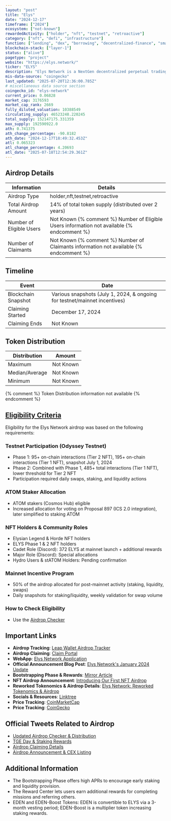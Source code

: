 ```yaml
---
layout: "post"
title: "Elys"
date: "2024-12-17"
timeframe: ["2024"]
ecosystem: ["not-known"]
rewardedActivity: ["holder", "nft", "testnet", "retroactive"]
category: ["nft", "defi", "infrastructure"]
function: ["lending", "dex", "borrowing", "decentralized-finance", "smart-contract-platform"]
blockchain-stack: ["layer-1"]
status: ["alive"]
pagetype: "project"
website: "https://elys.network/"
ticker: "ELYS"
description: "Elys Network is a NextGen decentralized perpetual trading and leverage LP platform built on a fast Layer 1 blockchain. It offers ultra-low fees, multi-token liquidity pools, a decentralized oracle for price aggregation, and an intuitive WebApp for seamless onboarding."
mis-data-source: "coingecko"
last_updated: "2025-07-20T12:36:00.785Z"
# miscellaneous data source section
coingecko_id: "elys-network"
current_price: 0.06828
market_cap: 3176593
market_cap_rank: 2669
fully_diluted_valuation: 10388549
circulating_supply: 46523248.220245
total_supply: 152147175.331359
max_supply: 192590922.0
ath: 0.741375
ath_change_percentage: -90.8182
ath_date: "2024-12-17T18:49:32.453Z"
atl: 0.065323
atl_change_percentage: 4.20693
atl_date: "2025-07-18T12:54:29.361Z"
---
```


## Airdrop Details

| Information              | Details                                                                                     |
| ------------------------ | ------------------------------------------------------------------------------------------- |
| Airdrop Type             | holder,nft,testnet,retroactive                                                              |
| Total Airdrop Amount     | 14% of total token supply (distributed over 2 years)                                        |
| Number of Eligible Users | Not Known {% comment %} Number of Eligible Users information not available {% endcomment %} |
| Number of Claimants      | Not Known {% comment %} Number of Claimants information not available {% endcomment %}      |

## Timeline

| Event               | Date                                                                       |
| ------------------- | -------------------------------------------------------------------------- |
| Blockchain Snapshot | Various snapshots (July 1, 2024, & ongoing for testnet/mainnet incentives) |
| Claiming Started    | December 17, 2024                                                          |
| Claiming Ends       | Not Known                                                                  |

## Token Distribution

| Distribution   | Amount    |
| -------------- | --------- |
| Maximum        | Not Known |
| Median/Average | Not Known |
| Minimum        | Not Known |

{% comment %} Token Distribution information not available {% endcomment %}

## [Eligibility Criteria](https://airdrop.elys.network)

Eligibility for the Elys Network airdrop was based on the following requirements:

### Testnet Participation (Odyssey Testnet)
- Phase 1: 95+ on-chain interactions (Tier 2 NFT), 195+ on-chain interactions (Tier 1 NFT), snapshot July 1, 2024
- Phase 2: Combined with Phase 1, 485+ total interactions (Tier 1 NFT), lower threshold for Tier 2 NFT
- Participation required daily swaps, staking, and liquidity actions

### ATOM Staker Allocation
- ATOM stakers (Cosmos Hub) eligible
- Increased allocation for voting on Proposal 897 (ICS 2.0 integration), later simplified to staking ATOM

### NFT Holders & Community Roles
- Elysian Legend & Horde NFT holders
- ELYS Phase 1 & 2 NFT holders
- Cadet Role (Discord): 372 ELYS at mainnet launch + additional rewards
- Major Role (Discord): Special allocations
- Hydro Users & stATOM Holders: Pending confirmation

### Mainnet Incentive Program
- 50% of the airdrop allocated for post-mainnet activity (staking, liquidity, swaps)
- Daily snapshots for staking/liquidity, weekly validation for swap volume

### How to Check Eligibility
- Use the [Airdrop Checker](https://airdrop.elys.network)

## Important Links

- **Airdrop Tracking**: [Leap Wallet Airdrop Tracker](https://cosmos.leapwallet.io/airdrops)
- **Airdrop Claiming**: [Claim Portal](https://airdrop.elys.network)
- **WebApp**: [Elys Network Application](https://app.elys.network)
- **Official Announcement Blog Post**: [Elys Network's January 2024 Update](https://elysnetwork.medium.com/elys-networks-january-2024-update-testnet-airdrop-and-more-f842f7452a20)
- **Bootstrapping Phase & Rewards**: [Mirror Article](https://mirror.xyz/elys-network.eth/crB8IIyBmN1BDhhJ0x5uOvKiwrKibC16vWafXi7SkAo)
- **NFT Airdrop Announcement**: [Introducing Our First NFT Airdrop](https://mirror.xyz/elys-network.eth/rdGQUK54uKZAHPrrVsdBlE_j4ZiQX0vGAe0u8uSbwEw)
- **Reworked Tokenomics & Airdrop Details**: [Elys Network: Reworked Tokenomics & Airdrop](https://mirror.xyz/elys-network.eth/YbCsO4mjXfCLmNvujCGqfL5oIz1w9_hERpEoEf4q1hc)
- **Socials & Resources**: [Linktree](https://linktr.ee/elysnetwork)
- **Price Tracking**: [CoinMarketCap](https://coinmarketcap.com/currencies/elys-network)
- **Price Tracking**: [CoinGecko](https://www.coingecko.com/en/coins/elys-network)

## Official Tweets Related to Airdrop

- [Updated Airdrop Checker & Distribution](https://x.com/elys_network/status/1864087777459212453)
- [TGE Day & Staking Rewards](https://x.com/elys_network/status/1868635650141888696)
- [Airdrop Claiming Details](https://x.com/elys_network/status/1869177238333338108)
- [Airdrop Announcement & CEX Listing](https://x.com/elys_network/status/1868956707084550584)

## Additional Information

- The Bootstrapping Phase offers high APRs to encourage early staking and liquidity provision.
- The Reward Center lets users earn additional rewards for completing missions and referring others.
- EDEN and EDEN-Boost Tokens: EDEN is convertible to ELYS via a 3-month vesting period; EDEN-Boost is a multiplier token increasing staking rewards.